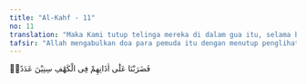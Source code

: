 ```yaml
---
title: "Al-Kahf - 11"
no: 11
translation: "Maka Kami tutup telinga mereka di dalam gua itu, selama beberapa tahun."
tafsir: "Allah mengabulkan doa para pemuda itu dengan menutup penglihatan dan pendengaran mereka, hingga mereka tidur nyenyak dan tidak ada suara yang akan membangunkan mereka dari tidur di dalam gua itu selama ratusan tahun. Sangat besar rahmat Allah yang diberikan kepada mereka. Tidak mudah bagi seseorang untuk tidur, di waktu jiwanya sedang gelisah dan takut. Dengan tidur, seseorang mendapatkan ketenteraman hati.\n\nDalam ayat ini dikatakan \"menutup telinga\" karena telinga itulah tempat masuknya suara yang menjadi sebab bangunnya seseorang dari tidur. Seseorang dapat dikatakan tidur, bilamana telinganya tidak mendengar sesuatu lagi."
---
```


فَضَرَبْنَا عَلٰٓى اٰذَانِهِمْ فِى الْكَهْفِ سِنِيْنَ عَدَدًاۙ  
